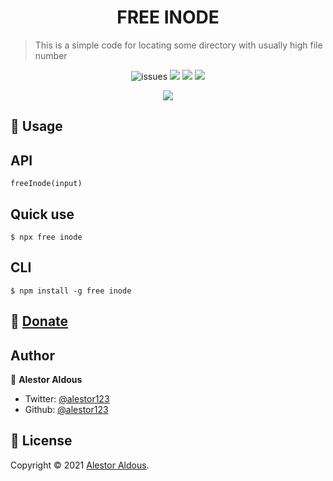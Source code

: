 <h1 align=center>FREE INODE</h1>

> This is a simple code for locating some directory with usually high file number
<p align=center>
<img src="https://img.shields.io/github/license/alestor123/FREE INODE" alt=issues >
<a href="https://github.com/alestor123/FREE INODE/issues">
<img src="https://img.shields.io/github/issues-raw/alestor123/FREE INODE"></a>
<img src="https://github.com/alestor123/FREE INODE/actions/workflows/main.yml/badge.svg?branch=master">
<a href="https://www.npmjs.com/package/free inode"><img src="https://img.shields.io/npm/v/free inode"></a>
</p>
<p align=center>
<a href="https://npmjs.org/package/free inode">
<img src="https://nodei.co/npm/free inode.png"></a>
</p>

## 🚀 Usage

## API

```
freeInode(input)
```

## Quick use
```
$ npx free inode
```
## CLI
```
$ npm install -g free inode
```



## 💖 [Donate](https://alestor123.is-a.dev/donate)



## Author

👤 **Alestor Aldous**

- Twitter: [@alestor123](https://twitter.com/alestor123)
- Github: [@alestor123](https://github.com/alestor123)


## 📝 License

Copyright © 2021 [Alestor Aldous](https://github.com/alestor123).<br />
